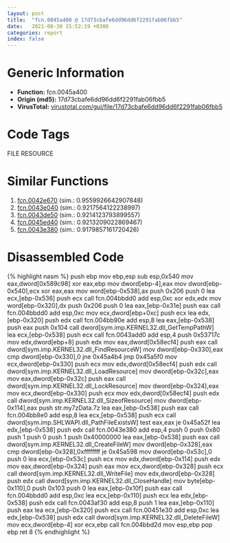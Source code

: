 ```yaml
---
layout: post
title:  "fcn.0045a400 @ 17d73cbafe6dd96dd6f2291fab06fbb5"
date:   2021-08-30 15:52:19 +0300
categories: report
index: false
---
```


# Generic Information
- **Function:** fcn.0045a400
- **Origin (md5):** 17d73cbafe6dd96dd6f2291fab06fbb5
- **VirusTotal:** [virustotal.com/gui/file/17d73cbafe6dd96dd6f2291fab06fbb5][virustotal_ref]

# Code Tags
<span class="tag" id="FILE">FILE</span>
<span class="tag" id="RESOURCE">RESOURCE</span>


# Similar Functions

1. [fcn.0042e670][similar_1_ref] (sim.: 0.9559926642907848)
2. [fcn.0043e040][similar_2_ref] (sim.: 0.9217564122238997)
3. [fcn.0043de50][similar_3_ref] (sim.: 0.9214123793899557)
4. [fcn.0045ed40][similar_4_ref] (sim.: 0.9213209022869467)
5. [fcn.0043e380][similar_5_ref] (sim.: 0.9179857161720426)


# Disassembled Code

{% highlight nasm %}
push ebp
mov ebp,esp
sub esp,0x540
mov eax,dword[0x589c98]
xor eax,ebp
mov dword[ebp-4],eax
mov dword[ebp-0x540],ecx
xor eax,eax
mov word[ebp-0x538],ax
push 0x206
push 0
lea ecx,[ebp-0x536]
push ecx
call fcn.004bbdd0
add esp,0xc
xor edx,edx
mov word[ebp-0x320],dx
push 0x206
push 0
lea eax,[ebp-0x31e]
push eax
call fcn.004bbdd0
add esp,0xc
mov ecx,dword[ebp+0xc]
push ecx
lea edx,[ebp-0x320]
push edx
call fcn.004bb90e
add esp,8
lea eax,[ebp-0x538]
push eax
push 0x104
call dword[sym.imp.KERNEL32.dll_GetTempPathW]
lea ecx,[ebp-0x538]
push ecx
call fcn.0043add0
add esp,4
push 0x53717c
mov edx,dword[ebp+8]
push edx
mov eax,dword[0x58ecf4]
push eax
call dword[sym.imp.KERNEL32.dll_FindResourceW]
mov dword[ebp-0x330],eax
cmp dword[ebp-0x330],0
jne 0x45a4b4
jmp 0x45a5f0
mov ecx,dword[ebp-0x330]
push ecx
mov edx,dword[0x58ecf4]
push edx
call dword[sym.imp.KERNEL32.dll_LoadResource]
mov dword[ebp-0x32c],eax
mov eax,dword[ebp-0x32c]
push eax
call dword[sym.imp.KERNEL32.dll_LockResource]
mov dword[ebp-0x324],eax
mov ecx,dword[ebp-0x330]
push ecx
mov edx,dword[0x58ecf4]
push edx
call dword[sym.imp.KERNEL32.dll_SizeofResource]
mov dword[ebp-0x114],eax
push str.my7zData.7z
lea eax,[ebp-0x538]
push eax
call fcn.004bb8e0
add esp,8
lea ecx,[ebp-0x538]
push ecx
call dword[sym.imp.SHLWAPI.dll_PathFileExistsW]
test eax,eax
je 0x45a52f
lea edx,[ebp-0x538]
push edx
call fcn.0043e380
add esp,4
push 0
push 0x80
push 1
push 0
push 1
push 0x40000000
lea eax,[ebp-0x538]
push eax
call dword[sym.imp.KERNEL32.dll_CreateFileW]
mov dword[ebp-0x328],eax
cmp dword[ebp-0x328],0xffffffff
je 0x45a598
mov dword[ebp-0x53c],0
push 0
lea ecx,[ebp-0x53c]
push ecx
mov edx,dword[ebp-0x114]
push edx
mov eax,dword[ebp-0x324]
push eax
mov ecx,dword[ebp-0x328]
push ecx
call dword[sym.imp.KERNEL32.dll_WriteFile]
mov edx,dword[ebp-0x328]
push edx
call dword[sym.imp.KERNEL32.dll_CloseHandle]
mov byte[ebp-0x110],0
push 0x103
push 0
lea eax,[ebp-0x10f]
push eax
call fcn.004bbdd0
add esp,0xc
lea ecx,[ebp-0x110]
push ecx
lea edx,[ebp-0x538]
push edx
call fcn.0043af30
add esp,8
push 1
lea eax,[ebp-0x110]
push eax
lea ecx,[ebp-0x320]
push ecx
call fcn.00451e30
add esp,0xc
lea edx,[ebp-0x538]
push edx
call dword[sym.imp.KERNEL32.dll_DeleteFileW]
mov ecx,dword[ebp-4]
xor ecx,ebp
call fcn.004bbd2d
mov esp,ebp
pop ebp
ret 8
{% endhighlight %}


[similar_1_ref]: /report/fcn.0042e670@279a61b1e76da49531f1f16fd1102a2d
[similar_2_ref]: /report/fcn.0043e040@17d73cbafe6dd96dd6f2291fab06fbb5
[similar_3_ref]: /report/fcn.0043de50@17d73cbafe6dd96dd6f2291fab06fbb5
[similar_4_ref]: /report/fcn.0045ed40@17d73cbafe6dd96dd6f2291fab06fbb5
[similar_5_ref]: /report/fcn.0043e380@17d73cbafe6dd96dd6f2291fab06fbb5
[virustotal_ref]: https://www.virustotal.com/gui/file/17d73cbafe6dd96dd6f2291fab06fbb5